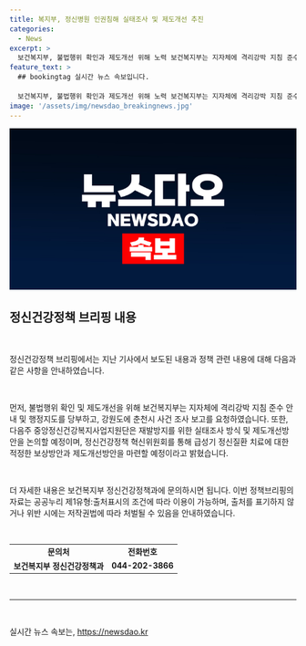 ```yaml
---
title: 복지부, 정신병원 인권침해 실태조사 및 제도개선 추진
categories:
  - News
excerpt: >
  보건복지부, 불법행위 확인과 제도개선 위해 노력 보건복지부는 지자체에 격리강박 지침 준수를 당부하고, 강원도에 사건 조사 보고를 요청하였다. 중앙정신건강복지사업지원단은 재발방지를 위한 실태조사 방식과 제도개선방안을 논의할 예정이며, 적정한 보상방안과 제도개선방안을 마련하기 위해 정신건강정책 혁신위원회 논의를 진행할 예정이다.
feature_text: >
  ## bookingtag 실시간 뉴스 속보입니다.

  보건복지부, 불법행위 확인과 제도개선 위해 노력 보건복지부는 지자체에 격리강박 지침 준수를 당부하고, 강원도에 사건 조사 보고를 요청하였다. 중앙정신건강복지사업지원단은 재발방지를 위한 실태조사 방식과 제도개선방안을 논의할 예정이며, 적정한 보상방안과 제도개선방안을 마련하기 위해 정신건강정책 혁신위원회 논의를 진행할 예정이다.
image: '/assets/img/newsdao_breakingnews.jpg'
---
```


<p><img src="/assets/img/newsdao_breakingnews.jpg" alt="bookingtag 속보" /></p>

<h2 data-ke-size="size26">정신건강정책 브리핑 내용</h2>

<p data-ke-size="size16">&nbsp;</p>

<p>정신건강정책 브리핑에서는 지난 기사에서 보도된 내용과 정책 관련 내용에 대해 다음과 같은 사항을 안내하였습니다.</p>

<p data-ke-size="size16">&nbsp;</p>

<p data-ke-size="size16">먼저, 불법행위 확인 및 제도개선을 위해 보건복지부는 지자체에 격리강박 지침 준수 안내 및 행정지도를 당부하고, 강원도에 춘천시 사건 조사 보고를 요청하였습니다. 또한, 다음주 중앙정신건강복지사업지원단은 재발방지를 위한 실태조사 방식 및 제도개선방안을 논의할 예정이며, 정신건강정책 혁신위원회를 통해 급성기 정신질환 치료에 대한 적정한 보상방안과 제도개선방안을 마련할 예정이라고 밝혔습니다.</p>

<p data-ke-size="size16">&nbsp;</p>

<p data-ke-size="size16">더 자세한 내용은 보건복지부 정신건강정책과에 문의하시면 됩니다. 이번 정책브리핑의 자료는 공공누리 제1유형:출처표시의 조건에 따라 이용이 가능하며, 출처를 표기하지 않거나 위반 시에는 저작권법에 따라 처벌될 수 있음을 안내하였습니다.</p>

<p data-ke-size="size16">&nbsp;</p>

<table>
    <tbody>
        <tr>
            <td style="text-align: center; height: 17px;"><b>문의처</b></td>
            <td style="text-align: center; height: 17px;"><b>전화번호</b></td>
        </tr>
        <tr>
            <td style="text-align: center; height: 17px;"><b>보건복지부 정신건강정책과</b></td>
            <td style="text-align: center; height: 17px;"><b>044-202-3866</b></td>
        </tr>
    </tbody>
</table>

<p data-ke-size="size16">&nbsp;</p>

<hr>

<p data-ke-size="size16">&nbsp;</p>
실시간 뉴스 속보는, <a href="https://newsdao.kr" rel="dofollow">https://newsdao.kr</a>


